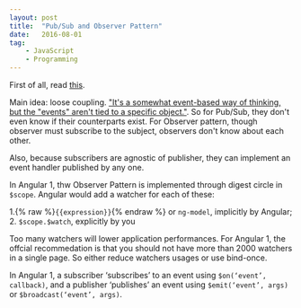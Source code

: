 ```yaml
---
layout: post
title:  "Pub/Sub and Observer Pattern"
date:   2016-08-01
tag:    
    - JavaScript 
    - Programming
---
```


First of all, read [this](https://addyosmani.com/resources/essentialjsdesignpatterns/book/#observerpatternjavascript).

Main idea: loose coupling. ["It's a somewhat event-based way of thinking, but the "events" aren't tied to a specific object."](http://stackoverflow.com/a/13513771/6901252). So for Pub/Sub, they don't even know if their counterparts exist. For Observer pattern, though observer must subscribe to the subject, observers don't know about each other.

Also, because subscribers are agnostic of publisher, they can implement an event handler published by any one.

In Angular 1, thw Observer Pattern is implemented through digest circle in `$scope`. Angular would add a watcher for each of these:

1.{% raw %}`{{expression}}`{% endraw %} or `ng-model`, implicitly by Angular;
2. `$scope.$watch`, explicitly by you

Too many watchers will lower application performances. For Angular 1, the offcial recommedation is that you should not have more than 2000 watchers in a single page. So either reduce watchers usages or use bind-once. 


In Angular 1, a subscriber ‘subscribes’ to an event using `$on(‘event’, callback)`, and a publisher ‘publishes’ an event using `$emit(‘event’, args)` or `$broadcast(‘event’, args)`.